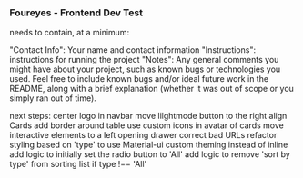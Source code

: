 ### Foureyes - Frontend Dev Test

needs to contain, at a minimum: 

"Contact Info": Your name and contact information
"Instructions": instructions for running the project
"Notes": Any general comments you might have about your project, such as known bugs or technologies you used.
Feel free to include known bugs and/or ideal future work in the README,
along with a brief explanation (whether it was out of scope or you simply ran
out of time).


next steps: 
center logo in navbar
move lilghtmode button to the right
align Cards
add border around table
use custom icons in avatar of cards
move interactive elements to a left opening drawer
correct bad URLs
refactor styling based on 'type' to use Material-ui custom theming instead of inline
add logic to initially set the radio button to 'All'
add logic to remove 'sort by type' from sorting list if type !== 'All'